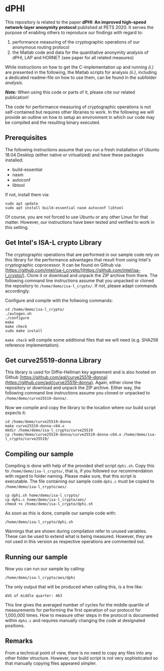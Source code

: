 # dPHI
This repository is related to the paper __dPHI: An improved high-speed network-layer anonymity protocol__ published at PETS 2020.
It serves the purpose of enabling others to reproduce our findings with regard to:

1. performance measuring of the cryptographic operations of our anonymous routing protocol 
2. the Matlab code and data for the quantitative anonymity analysis of dPHI, LAP and HORNET (see paper for all related measures)

While instructions on how to get the C-implementation up and running _(i.)_ are presented in the following, the Matlab scripts for analysis _(ii.)_, including a dedicated readme-file on how to use them, can be found in the subfolder _analysis_. 

___Note:___ When using this code or parts of it, please cite our related publication!


The code for performance measuring of cryptographic operations is not self-contained but requires other libraries to work. In the following we will provide an outline on how to setup an environment in which our code may be compiled and the resulting binary executed.



## Prerequisites
The following instructions assume that you run a fresh installation of Ubuntu 18.04 Desktop (either native or virtualized) and have these packages installed:

* build-essential
* nasm
* autoconf
* libtool

If not, install them via:
```
sudo apt update
sudo apt install build-essential nasm autoconf libtool
```
Of course, you are not forced to use Ubuntu or any other Linux for that matter. However, our instructions have been tested and verified to work in this setting.

## Get Intel's ISA-L crypto Library
The cryptographic operations that are performed in our sample code rely on this library for the performance advantages that result from using Intel's cryptographic coprocessor. It can be found on Github via [https://github.com/intel/isa-l_crypto/](https://github.com/intel/isa-l_crypto/). Clone it or download and unpack the ZIP archive from there. The following command line instructions assume that you unpacked or cloned the repository to `/home/demo/isa-l_crypto/`. If not, please adapt commands accordingly.

Configure and compile with the follwoing commands:
```
cd /home/demo/isa-l_crypto/
./autogen.sh
./configure
make
make check
sudo make install
```
`make check` will compile some additional files that we will need (e.g. SHA256 reference implementation).

## Get curve25519-donna Library
This library is used for Diffie-Hellman key agreement and is also hosted on Github [https://github.com/agl/curve25519-donna](https://github.com/agl/curve25519-donna). Again, either clone the repository or download and unpack the ZIP archive. Either way, the following command line instructions assume you cloned or unpacked to `/home/demo/curve25519-donna/`.

Now we compile and copy the library to the location where our build script expects it:
```
cd /home/demo/curve25519-donna
make curve25519-donna-c64.o
mkdir /home/demo/isa-l_crypto/curve25519
cp /home/demo/curve25519-donna/curve25519-donna-c64.o /home/demo/isa-l_crypto/curve25519/
```
## Compiling our sample

Compiling is done with help of the provided shell script `dphi.sh`. Copy this to `/home/demo/isa-l_crypto/`, that is, if you followed our recommendation with regard to folder naming. Please make sure, that this script is executable. The file containing our sample code `dphi.c` must be copied to `/home/demo/isa-l_crypto/aes/`.
```
cp dphi.sh home/demo/isa-l_crypto/
cp dphi.c home/demo/isa-l_crypto/aes/
chmod +x /home/demo/isa-l_crypto/dphi.sh
```

As soon as this is done, compile our sample code with:
```
/home/demo/isa-l_crypto/dphi.sh
```
Warnings that are shown during compilation refer to unused variables. These can be used to extend what is being measured. However, they are not used in this version as respective operations are commented out.

## Running our sample
Now you can run our sample by calling:
```
/home/demo/isa-l_crypto/aes/dphi
```
The only output that will be produced when calling this, is a line like:
```
AVG of middle quarter: 463
```
This line gives the averaged number of cycles for the middle quartile of measurements for performing the first operation of our protocol for 1,000,000 times. How to measure other steps in the protocol is documented within `dphi.c` and requires manually changing the code at designated positions.

## Remarks
From a technical point of view, there is no need to copy any files into any other folder structure. However, our build script is not very sophisticated so that manually copying files appeared simpler.
